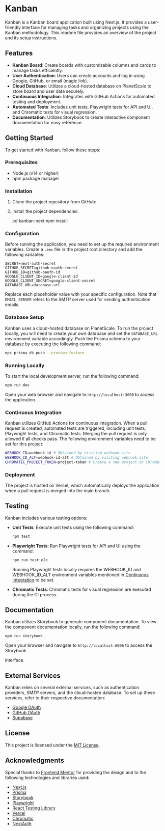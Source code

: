 # Kanban

Kanban is a Kanban board application built using Next.js. It provides a user-friendly interface for managing tasks and organizing projects using the Kanban methodology. This readme file provides an overview of the project and its setup instructions.

## Features

-   **Kanban Board**: Create boards with customizable columns and cards to manage tasks efficiently.
-   **User Authentication**: Users can create accounts and log in using Google, GitHub, or email (magic link).
-   **Cloud Database**: Utilizes a cloud-hosted database on PlanetScale to store board and user data securely.
-   **Continuous Integration**: Integrates with GitHub Actions for automated testing and deployment.
-   **Automated Tests**: Includes unit tests, Playwright tests for API and UI, and Chromatic tests for visual regression.
-   **Documentation**: Utilizes Storybook to create interactive component documentation for easy reference.

## Getting Started

To get started with Kanban, follow these steps:

### Prerequisites

-   Node.js (v14 or higher)
-   npm package manager

### Installation

1. Clone the project repository from GitHub:


2. Install the project dependencies:

    cd kanban-next
    npm install
### Configuration

Before running the application, you need to set up the required environment variables. Create a `.env` file in the project root directory and add the following variables:

```
SECRET=next-auth-secret
GITHUB_SECRET=github-oauth-secret
GITHUB_ID=github-oauth-id
GOOGLE_CLIENT_ID=google-client-id
GOOGLE_CLIENT_SECRET=google-client-secret
DATABASE_URL=database-url
```

Replace each placeholder value with your specific configuration. Note that `EMAIL_SERVER` refers to the SMTP server used for sending authentication emails.

### Database Setup

Kanban uses a cloud-hosted database on PlanetScale. To run the project locally, you will need to create your own database and set the `DATABASE_URL` environment variable accordingly. Push the Prisma schema to your database by executing the following command:

```bash
npx prisma db push --preview-feature
```

### Running Locally

To start the local development server, run the following command:

```bash
npm run dev
```

Open your web browser and navigate to `http://localhost:3000` to access the application.

### Continuous Integration

Kanban utilizes GitHub Actions for continuous integration. When a pull request is created, automated tests are triggered, including unit tests, Playwright tests, and Chromatic tests. Merging the pull request is only allowed if all checks pass.
The following environment variables need to be set for this project:

```bash
WEBHOOK_ID=webhook-id # Obtained by visiting webhook.site
WEBHOOK_ID_ALT=webhook-id-alt # Obtained by visiting webhook.site
CHROMATIC_PROJECT_TOKEN=project-token # Create a new project on Chromatic to obtain a token
```

### Deployment

The project is hosted on Vercel, which automatically deploys the application when a pull request is merged into the main branch.

## Testing

Kanban includes various testing options:

-   **Unit Tests**: Execute unit tests using the following command:

    ```bash
    npm test
    ```

-   **Playwright Tests**: Run Playwright tests for API and UI using the command:

    ```bash
    npm run test:e2e
    ```

    Running Playwright tests locally requires the WEBHOOK_ID and WEBHOOK_ID_ALT environment variables mentioned in [Continuous Integration](#continuous-integration) to be set.

-   **Chromatic Tests**: Chromatic tests for visual regression are executed during the CI process.

## Documentation

Kanban utilizes Storybook to generate component documentation. To view the component documentation locally, run the following command:

```bash
npm run storybook
```

Open your browser and navigate to `http://localhost:6006` to access the Storybook

interface.

## External Services

Kanban relies on several external services, such as authentication providers, SMTP servers, and the cloud-hosted database. To set up these services, refer to their respective documentation:

-   [Google OAuth](https://developers.google.com/identity/protocols/oauth2)
-   [GitHub OAuth](https://docs.github.com/en/developers/apps/building-oauth-apps)
-   [Supabase](https://supabase.com/)

## License

This project is licensed under the [MIT License](LICENSE).

## Acknowledgments

Special thanks to [Frontend Mentor](https://www.frontendmentor.io/) for providing the design and to the following technologies and libraries used:

-   [Next.js](https://nextjs.org/)
-   [Prisma](https://www.prisma.io/)
-   [Storybook](https://storybook.js.org/)
-   [Playwright](https://playwright.dev/)
-   [React Testing Library](https://testing-library.com/)
-   [Vercel](https://vercel.com/)
-   [Chromatic](https://www.chromatic.com/)
-   [NextAuth](https://next-auth.js.org/)
